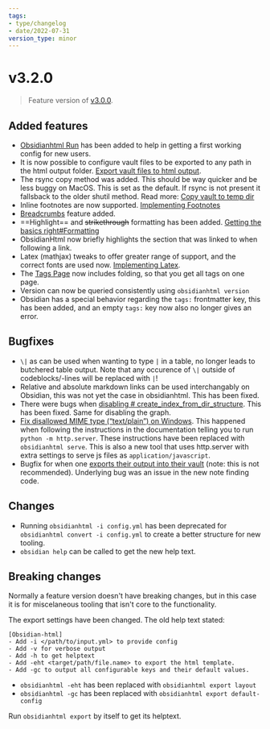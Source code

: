 ```yaml
---
tags:
- type/changelog
- date/2022-07-31
version_type: minor
---
```

   
# v3.2.0   
> Feature version of [v3.0.0](../Changelog/v3.0.0.md).    
   
## Added features   
   
- [Obsidianhtml Run](../Instructions/Obsidianhtml%20Run.md) has been added to help in getting a first working config for new users.   
- It is now possible to configure vault files to be exported to any path in the html output folder. [Export vault files to html output](../Configurations/Tweaking/Export%20vault%20files%20to%20html%20output.md).   
- The rsync copy method was added. This should be way quicker and be less buggy on MacOS. This is set as the default. If rsync is not present it fallsback to the older shutil method. Read more: [Copy vault to temp dir](../Configurations/Modes/Copy%20vault%20to%20temp%20dir.md)   
- Inline footnotes are now supported. [Implementing Footnotes](../Demonstrations/Implementing%20Footnotes.md)   
- [Breadcrumbs](../Configurations/Features/Breadcrumbs.md) feature added.   
- ==Highlight== and ~~strikethrough~~ formatting has been added. [Getting the basics right#Formatting](../Demonstrations/Getting%20the%20basics%20right.md#formatting)   
- ObsidianHtml now briefly highlights the section that was linked to when following a link.   
- Latex (mathjax) tweaks to offer greater range of support, and the correct fonts are used now. [Implementing Latex](../Demonstrations/Implementing%20Latex.md).   
- The [Tags Page](../Configurations/Features/Tags%20Page.md) now includes folding, so that you get all tags on one page.   
- Version can now be queried consistently using `obsidianhtml version`   
- Obsidian has a special behavior regarding the `tags:` frontmatter key, this has been added, and an empty `tags:` key now also no longer gives an error.   
   
## Bugfixes   
   
- `\|` as can be used when wanting to type `|` in a table,  no longer leads to butchered table output. Note that any occurence of `\|` outside of codeblocks/-lines will be replaced with `|`!   
- Relative and absolute markdown links can be used interchangably on Obsidian, this was not yet the case in obsidianhtml. This has been fixed.   
- There were bugs when [disabling # create_index_from_dir_structure](https://github.com/obsidian-html/obsidian-html/issues/327). This has been fixed. Same for disabling the graph.   
- [Fix disallowed MIME type (“text/plain”) on Windows](https://github.com/obsidian-html/obsidian-html/issues/388). This happened when following the instructions in the documentation telling you to run `python -m http.server`. These instructions have been replaced with `obsidianhtml serve`. This is also a new tool that uses http.server with extra settings to serve js files as `application/javascript`.   
- Bugfix for when one [exports their output into their vault](https://github.com/obsidian-html/obsidian-html/issues/332) (note: this is not recommended). Underlying bug was an issue in the new note finding code.    
   
   
## Changes   
   
- Running `obsidianhtml -i config.yml` has been deprecated for `obsidianhtml convert -i config.yml` to create a better structure for new tooling.   
- `obsidian help` can be called to get the new help text.   
   
## Breaking changes   
Normally a feature version doesn't have breaking changes, but in this case it is for miscelaneous tooling that isn't core to the functionality.   
   
The export settings have been changed. The old help text stated:   
   
```
[Obsidian-html]
- Add -i </path/to/input.yml> to provide config
- Add -v for verbose output
- Add -h to get helptext
- Add -eht <target/path/file.name> to export the html template.
- Add -gc to output all configurable keys and their default values.
```
   
   
   
- `obsidianhtml -eht` has been replaced with `obsidianhtml export layout`   
-  `obsidianhtml -gc` has been replaced with `obsidianhtml export default-config`   
   
Run `obsidianhtml export` by itself to get its helptext.